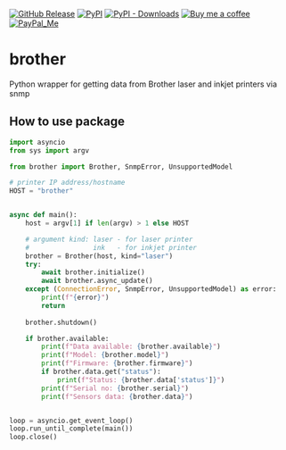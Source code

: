 [![GitHub Release][releases-shield]][releases]
[![PyPI][pypi-releases-shield]][pypi-releases]
[![PyPI - Downloads][pypi-downloads]][pypi-statistics]
[![Buy me a coffee][buy-me-a-coffee-shield]][buy-me-a-coffee]
[![PayPal_Me][paypal-me-shield]][paypal-me]

# brother
Python wrapper for getting data from Brother laser and inkjet printers via snmp

## How to use package
```py
import asyncio
from sys import argv

from brother import Brother, SnmpError, UnsupportedModel

# printer IP address/hostname
HOST = "brother"


async def main():
    host = argv[1] if len(argv) > 1 else HOST

    # argument kind: laser - for laser printer
    #                ink   - for inkjet printer
    brother = Brother(host, kind="laser")
    try:
        await brother.initialize()
        await brother.async_update()
    except (ConnectionError, SnmpError, UnsupportedModel) as error:
        print(f"{error}")
        return
        
    brother.shutdown()

    if brother.available:
        print(f"Data available: {brother.available}")
        print(f"Model: {brother.model}")
        print(f"Firmware: {brother.firmware}")
        if brother.data.get("status"):
            print(f"Status: {brother.data['status']}")
        print(f"Serial no: {brother.serial}")
        print(f"Sensors data: {brother.data}")


loop = asyncio.get_event_loop()
loop.run_until_complete(main())
loop.close()
```
[releases]: https://github.com/bieniu/brother/releases
[releases-shield]: https://img.shields.io/github/release/bieniu/brother.svg?style=popout
[pypi-releases]: https://pypi.org/project/brother/
[pypi-statistics]: https://pepy.tech/project/brother
[pypi-releases-shield]: https://img.shields.io/pypi/v/brother
[pypi-downloads]: https://pepy.tech/badge/brother/month
[buy-me-a-coffee-shield]: https://img.shields.io/static/v1.svg?label=%20&message=Buy%20me%20a%20coffee&color=6f4e37&logo=buy%20me%20a%20coffee&logoColor=white
[buy-me-a-coffee]: https://www.buymeacoffee.com/QnLdxeaqO
[paypal-me-shield]: https://img.shields.io/static/v1.svg?label=%20&message=PayPal.Me&logo=paypal
[paypal-me]: https://www.paypal.me/bieniu79
